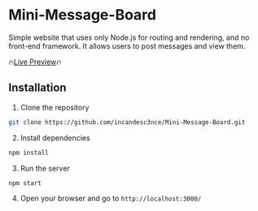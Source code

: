 # Mini-Message-Board

Simple website that uses only Node.js for routing and rendering, and no front-end framework. It allows users to post messages and view them.

🔥[Live Preview](https://mini-message-board-vg3o.onrender.com/)🔥

## Installation

1. Clone the repository

```bash
git clone https://github.com/incandesc3nce/Mini-Message-Board.git
```

2. Install dependencies

```bash
npm install
```

3. Run the server

```bash
npm start
```

4. Open your browser and go to `http://localhost:3000/`
